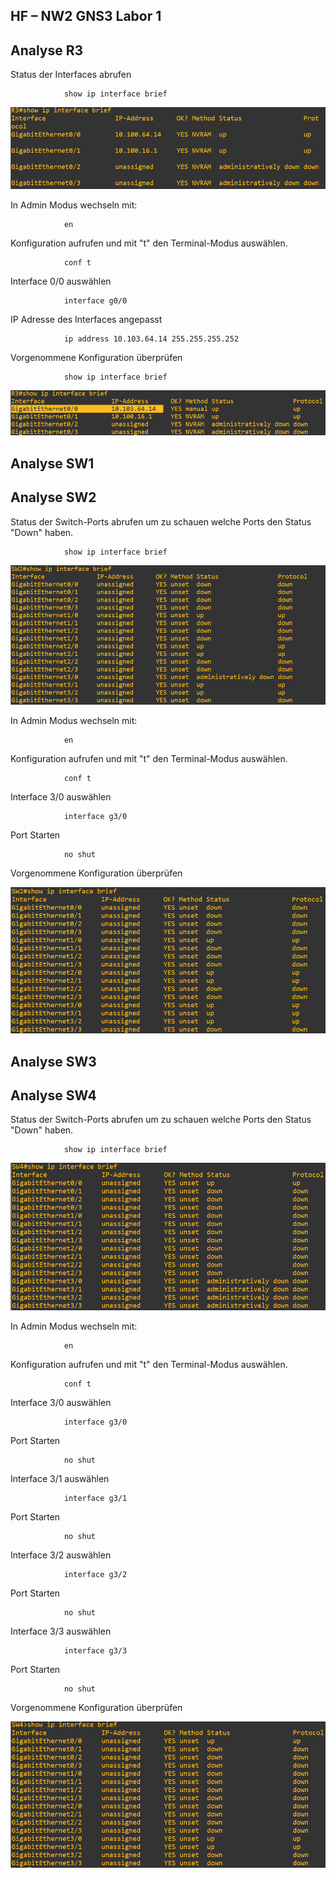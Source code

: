 ## HF – NW2 GNS3 Labor 1

## Analyse R3

<p>Status der Interfaces abrufen</p>

                show ip interface brief

![Bild R3_showipinterfacebrief_errors](Bilder/R3_showipinterfacebrief_errors.png)

<p>In Admin Modus wechseln mit:</p>

                en

<p>Konfiguration aufrufen und mit "t" den Terminal-Modus auswählen.</p>

                conf t

<p>Interface 0/0 auswählen</p>

                interface g0/0

<p>IP Adresse des Interfaces angepasst</p>

                ip address 10.103.64.14 255.255.255.252

<p>Vorgenommene Konfiguration überprüfen</p>

                show ip interface brief

![Bild R3_showipinterfacebrief](Bilder/R3_showipinterfacebrief.png)

## Analyse SW1

## Analyse SW2

<p>Status der Switch-Ports abrufen um zu schauen welche Ports den Status "Down" haben.</p>

                show ip interface brief

![Bild SW2_showipinterfacebrief_errors](Bilder/SW2_showipinterfacebrief_errors.png)

<p>In Admin Modus wechseln mit:</p>

                en

<p>Konfiguration aufrufen und mit "t" den Terminal-Modus auswählen.</p>

                conf t

<p>Interface 3/0 auswählen</p>

                interface g3/0

<p>Port Starten</p>

                no shut

<p>Vorgenommene Konfiguration überprüfen</p>

![Bild SW2_showipinterfacebrief](Bilder/SW2_showipinterfacebrief.png)

## Analyse SW3

## Analyse SW4

<p> Status der Switch-Ports abrufen um zu schauen welche Ports den Status "Down" haben.</p>

                show ip interface brief

![Bild SW2_showipinterfacebrief_errors](Bilder/SW4_showipinterfacebrief_errors.png)

<p>In Admin Modus wechseln mit:</p>

                en

<p>Konfiguration aufrufen und mit "t" den Terminal-Modus auswählen.</p>

                conf t

<p>Interface 3/0 auswählen</p>

                interface g3/0

<p>Port Starten</p>

                no shut

<p>Interface 3/1 auswählen</p>

                interface g3/1

<p>Port Starten</p>

                no shut

<p>Interface 3/2 auswählen</p>

                interface g3/2

<p>Port Starten</p>

                no shut

<p>Interface 3/3 auswählen</p>

                interface g3/3

<p>Port Starten</p>

                no shut
                
<p>Vorgenommene Konfiguration überprüfen</p>

![Bild SW4_showipinterfacebrief](Bilder/SW4_showipinterfacebrief.png)